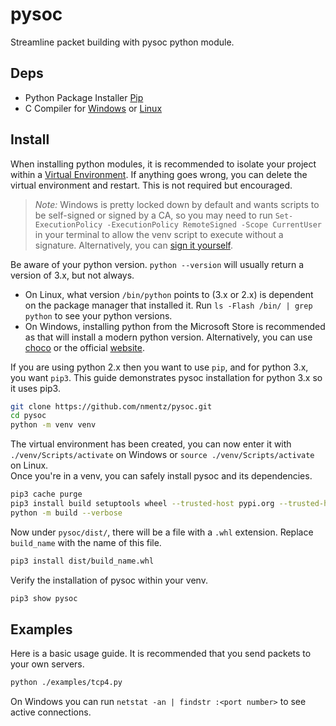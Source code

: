 # pysoc
Streamline packet building with pysoc python module.
## Deps
* Python Package Installer [Pip](https://pypi.org/project/pip/)
* C Compiler for [Windows](https://visualstudio.microsoft.com/visual-cpp-build-tools/) or [Linux](https://gcc.gnu.org)
## Install
When installing python modules, it is recommended to isolate your project within a [Virtual Environment](https://docs.python.org/3/tutorial/venv.html). If anything goes wrong, you can delete the virtual environment and restart. This is not required but encouraged.
> *Note:* Windows is pretty locked down by default and wants scripts to be self-signed or signed by a CA, so you may need to run ```Set-ExecutionPolicy -ExecutionPolicy RemoteSigned -Scope CurrentUser``` in your terminal to allow the venv script to execute without a signature. Alternatively, you can [sign it yourself](https://learn.microsoft.com/en-us/powershell/module/microsoft.powershell.core/about/about_signing?view=powershell-7.4).

Be aware of your python version. ```python --version``` will usually return a version of 3.x, but not always. 
- On Linux, what version ```/bin/python``` points to (3.x or 2.x) is dependent on the package manager that installed it. Run ```ls -Flash /bin/ | grep python``` to see your python versions.
- On Windows, installing python from the Microsoft Store is recommended as that will install a modern python version. Alternatively, you can use [choco](https://chocolatey.org/install) or the official [website](https://www.python.org/downloads/).

If you are using python 2.x then you want to use ```pip```, and for python 3.x, you want ```pip3```. This guide demonstrates pysoc installation for python 3.x so it uses pip3.
```sh 
git clone https://github.com/nmentz/pysoc.git
cd pysoc
python -m venv venv
```
The virtual environment has been created, you can now enter it with ```./venv/Scripts/activate``` on Windows or ```source ./venv/Scripts/activate``` on Linux. <br> Once you're in a venv, you can safely install pysoc and its dependencies.
```sh
pip3 cache purge
pip3 install build setuptools wheel --trusted-host pypi.org --trusted-host files.pythonhosted.org
python -m build --verbose
```
Now under ```pysoc/dist/```, there will be a file with a ```.whl``` extension. Replace ```build_name``` with the name of this file.
```sh
pip3 install dist/build_name.whl
```
Verify the installation of pysoc within your venv.
```sh
pip3 show pysoc
```

## Examples
Here is a basic usage guide. It is recommended that you send packets to your own servers.
```sh
python ./examples/tcp4.py
```
On Windows you can run ```netstat -an | findstr :<port number>``` to see active connections.